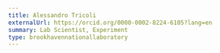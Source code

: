 ```yaml
---
title: Alessandro Tricoli
externalUrl: https://orcid.org/0000-0002-8224-6105?lang=en
summary: Lab Scientist, Experiment
type: brookhavennationallaboratory
---
```

